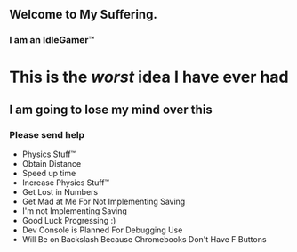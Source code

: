 ## Welcome to My Suffering.

### I am an IdleGamer™

# This is the *worst* idea I have ever had
## I am going to lose my mind over this
### Please send help

- Physics Stuff™
- Obtain Distance
- Speed up time
- Increase Physics Stuff™
- Get Lost in Numbers
- Get Mad at Me For Not Implementing Saving
- I'm not Implementing Saving
- Good Luck Progressing :)
- Dev Console is Planned For Debugging Use
- Will Be on Backslash Because Chromebooks Don't Have F Buttons

